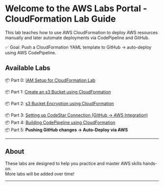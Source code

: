 # Welcome to the AWS Labs Portal - CloudFormation Lab Guide

This lab teaches how to use AWS CloudFormation to deploy AWS resources manually and later automate deployments via CodePipeline and GitHub.

✅ Goal: Push a CloudFormation YAML template to GitHub → auto-deploy using AWS CodePipeline.

## Available Labs

📦 Part 0: [IAM Setup for CloudFormation Lab](./cloudformation-lab-part0-iam-setup.md)

📦 Part 1: [Create an s3 Bucket using CloudFormation](./cloudformation-lab-part1-s3-bucket.md)

📦 Part 2: [s3 Bucket Encryption using CloudFormation](./cloudformation-lab-part2-s3-bucket-encryption.md)

📦 Part 3: [Setting up CodeStar Connection (GitHub → AWS Integration)](./cloudformation-lab-part3-codestar-connection.md)  
📦 Part 4: [Building CodePipeline using CloudFormation](./cloudformation-lab-part4-build-codepipeline.md)  
📦 Part 5: **Pushing GitHub changes → Auto-Deploy via AWS**

---

## About

These labs are designed to help you practice and master AWS skills hands-on.  
More labs will be added over time!

---